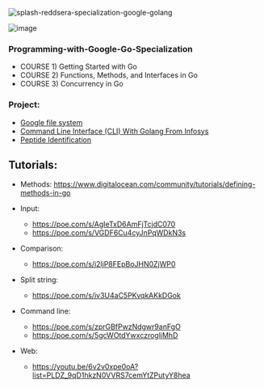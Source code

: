 
![splash-reddsera-specialization-google-golang](https://user-images.githubusercontent.com/69214737/226206156-fce8b097-6aa8-4d35-bd9f-2b40ecfeba78.png)

![image](https://user-images.githubusercontent.com/69214737/234948254-86964b9a-6351-4758-94ea-3df29e7a62b9.png)

### Programming-with-Google-Go-Specialization

- COURSE 1) Getting Started with Go
- COURSE 2) Functions, Methods, and Interfaces in Go
- COURSE 3) Concurrency in Go


### Project: 

   -  [Google file system](https://github.com/hebamuh68/Go-lang/tree/main/GFS)
   -  [Command Line Interface (CLI) With Golang From Infosys](https://github.com/hebamuh68/Go-lang/tree/main/Command%20Line%20Interface%20(CLI)%20With%20Golang%20for%20Cloud%20Providers) 
   -  [Peptide Identification](https://github.com/hebamuh68/Go-lang/tree/main/DDB%20Project) 




## Tutorials:
- Methods: https://www.digitalocean.com/community/tutorials/defining-methods-in-go
- Input:
	- https://poe.com/s/AgIeTxD6AmFjTcjdC070
	- https://poe.com/s/VGDF6Cu4cyJnPqWDkN3s
- Comparison:
	- https://poe.com/s/i2ljP8FEpBoJHN0ZjWP0

- Split string:
	- https://poe.com/s/iv3U4aC5PKvqkAKkDGok
- Command line:
	- https://poe.com/s/zprGBfPwzNdgwr9anFgO
	- https://poe.com/s/5gcWOtdYwxczrogljMhD
- Web:
	- https://youtu.be/6v2v0xpe0oA?list=PLDZ_9qD1hkzN0VVRS7cemYtZPutyY8hea
	
